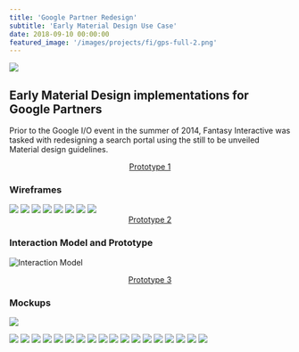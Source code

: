 ```yaml
---
title: 'Google Partner Redesign'
subtitle: 'Early Material Design Use Case'
date: 2018-09-10 00:00:00
featured_image: '/images/projects/fi/gps-full-2.png'
---
```



<div class="gallery" data-columns="1">
<img src="/images/projects/fi/macbook-fi.png" >
</div>

## Early Material Design implementations for Google Partners

Prior to the Google I/O event in the summer of 2014, Fantasy Interactive was tasked with redesigning a search portal using the still to be unveiled Material design guidelines.


<div style="text-align: center">
<a href="http://angelcolberg.com/2017/assets/prototypes/fi-gps-1" class=" button button--large">Prototype 1</a>
</div>


### Wireframes

<div class="gallery" data-columns="3">
<img src="/images/projects/fi/gps_wireframes_Page_1.png">
<img src="/images/projects/fi/gps_wireframes_Page_2.png">
<img src="/images/projects/fi/gps_wireframes_Page_3.png">
<img src="/images/projects/fi/gps_wireframes_Page_4.png">
<img src="/images/projects/fi/gps_wireframes_Page_5.png">

<img src="/images/projects/fi/gps_wireframes_Page_7.png">
<img src="/images/projects/fi/gps_wireframes_Page_8.png">
<img src="/images/projects/fi/gps_wireframes_Page_9.png">
</div>



<div style="text-align: center">
<a href="http://angelcolberg.com/2017/assets/prototypes/fi-gps-2" class=" button button--large">Prototype 2</a>
</div>

### Interaction Model and Prototype

![Interaction Model](/images/projects/fi/11.png)

<div style="text-align: center">
<a href="http://angelcolberg.com/2017/assets/prototypes/fi-gps-3" class=" button button--large">Prototype 3</a>
</div>

### Mockups

![](/images/projects/fi/gp2.gif)


<div class="gallery" data-columns="3">
<img src="/images/projects/fi/gps-visualdesign_Page_21.png">
<img src="/images/projects/fi/gps-visualdesign_Page_22.png">
<img src="/images/projects/fi/gps-visualdesign_Page_23.png">
<img src="/images/projects/fi/gps-visualdesign_Page_24.png">
<img src="/images/projects/fi/gps-visualdesign_Page_25.png">
<img src="/images/projects/fi/gps-visualdesign_Page_26.png">
<img src="/images/projects/fi/gps-visualdesign_Page_27.png">

<img src="/images/projects/fi/gps-visualdesign_Page_10.png">
<img src="/images/projects/fi/gps-visualdesign_Page_11.png">
<img src="/images/projects/fi/gps-visualdesign_Page_12.png">
<img src="/images/projects/fi/gps-visualdesign_Page_13.png">


<img src="/images/projects/fi/5.png">
<img src="/images/projects/fi/6.png">
<img src="/images/projects/fi/7.png">
<img src="/images/projects/fi/8.png">
<img src="/images/projects/fi/fi-gps-alt-colors-1.png">
<img src="/images/projects/fi/fi-gps-alt-colors-2.png">
<img src="/images/projects/fi/fi-gps-alt-colors-3.png">
</div>



